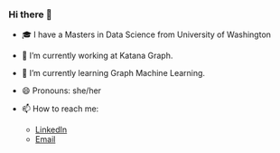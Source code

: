 ### Hi there 👋

<!--
**anuhyabs/anuhyabs** is a ✨ _special_ ✨ repository because its `README.md` (this file) appears on your GitHub profile.

Here are some ideas to get you started:
- 👯 I’m looking to collaborate on ...
- 🤔 I’m looking for help with ...
- 💬 Ask me about ...
-->
- :mortar_board: I have a Masters in Data Science from University of Washington
- :office: I’m currently working at Katana Graph.
- 🌱 I’m currently learning Graph Machine Learning.
- 😄 Pronouns: she/her

- 📫 How to reach me:
  - [LinkedIn](https://www.linkedin.com/in/anuhyabs/)
  - [Email](anuhyabs@gmail.com)
